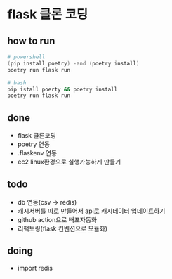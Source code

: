 # flask 클론 코딩

## how to run

```powershell
# powershell
(pip install poetry) -and (poetry install)
poetry run flask run
```

```bash
# bash
pip istall poerty && poetry install
poetry run flask run
```

## done

- flask 클론코딩
- poetry 연동
- .flaskenv 연동
- ec2 linux환경으로 실행가능하게 만들기

## todo

- db 연동(csv -> redis)
- 캐시서버를 따로 만들어서 api로 캐시데이터 업데이트하기
- github action으로 배포자동화
- 리팩토링(flask 컨벤션으로 모듈화)

## doing

- import redis